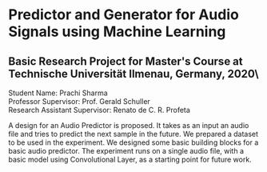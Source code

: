 # Predictor and Generator for Audio Signals using Machine Learning

## Basic Research Project for Master's Course at Technische Universität Ilmenau, Germany, 2020\
Student Name: Prachi Sharma\
Professor Supervisor: Prof. Gerald Schuller\
Research Assistant Supervisor: Renato de C. R. Profeta

 A design for an Audio  Predictor is proposed. It takes  as  an  input  an  audio  file  and  tries  to  predict  the  next sample  in  the  future.  We  prepared  a  dataset  to  be  used  in the  experiment.  We  designed  some  basic  building  blocks  for a  basic  audio  predictor. The  experiment  runs on  a  single audio  file,  with  a  basic  model  using  Convolutional  Layer, as  a  starting  point  for  future  work.

